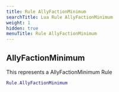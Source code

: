 ```yaml
---
title: Rule AllyFactionMinimum
searchTitle: Lua Rule AllyFactionMinimum
weight: 1
hidden: true
menuTitle: Rule AllyFactionMinimum
---
```

## AllyFactionMinimum

This represents a AllyFactionMinimum Rule
```lua
Rule.AllyFactionMinimum
```